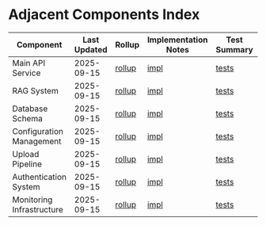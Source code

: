 # Adjacent Components Index

| Component | Last Updated | Rollup | Implementation Notes | Test Summary | Tech Debt |
|-----------|--------------|--------|--------------------|--------------|-----------|
| Main API Service | 2025-09-15 | [rollup](/docs/initiatives/agents/integration/phase3/rca/20250915_comprehensive_refactor/rollups/main_api_service_rollup.md) | [impl](/docs/initiatives/agents/integration/phase3/rca/20250915_comprehensive_refactor/impl_notes/main_api_service/IMPL.md) | [tests](/docs/initiatives/agents/integration/phase3/rca/20250915_comprehensive_refactor/test_summaries/main_api_service/TESTS.md) | [debt](/docs/initiatives/agents/integration/phase3/rca/20250915_comprehensive_refactor/tech_debt/main_api_service/DEBT.md) |
| RAG System | 2025-09-15 | [rollup](/docs/initiatives/agents/integration/phase3/rca/20250915_comprehensive_refactor/rollups/rag_system_rollup.md) | [impl](/docs/initiatives/agents/integration/phase3/rca/20250915_comprehensive_refactor/impl_notes/rag_system/IMPL.md) | [tests](/docs/initiatives/agents/integration/phase3/rca/20250915_comprehensive_refactor/test_summaries/rag_system/TESTS.md) | [debt](/docs/initiatives/agents/integration/phase3/rca/20250915_comprehensive_refactor/tech_debt/rag_system/DEBT.md) |
| Database Schema | 2025-09-15 | [rollup](/docs/initiatives/agents/integration/phase3/rca/20250915_comprehensive_refactor/rollups/database_schema_rollup.md) | [impl](/docs/initiatives/agents/integration/phase3/rca/20250915_comprehensive_refactor/impl_notes/database_schema/IMPL.md) | [tests](/docs/initiatives/agents/integration/phase3/rca/20250915_comprehensive_refactor/test_summaries/database_schema/TESTS.md) | [debt](/docs/initiatives/agents/integration/phase3/rca/20250915_comprehensive_refactor/tech_debt/database_schema/DEBT.md) |
| Configuration Management | 2025-09-15 | [rollup](/docs/initiatives/agents/integration/phase3/rca/20250915_comprehensive_refactor/rollups/configuration_management_rollup.md) | [impl](/docs/initiatives/agents/integration/phase3/rca/20250915_comprehensive_refactor/impl_notes/configuration_management/IMPL.md) | [tests](/docs/initiatives/agents/integration/phase3/rca/20250915_comprehensive_refactor/test_summaries/configuration_management/TESTS.md) | [debt](/docs/initiatives/agents/integration/phase3/rca/20250915_comprehensive_refactor/tech_debt/configuration_management/DEBT.md) |
| Upload Pipeline | 2025-09-15 | [rollup](/docs/initiatives/agents/integration/phase3/rca/20250915_comprehensive_refactor/rollups/upload_pipeline_rollup.md) | [impl](/docs/initiatives/agents/integration/phase3/rca/20250915_comprehensive_refactor/impl_notes/upload_pipeline/IMPL.md) | [tests](/docs/initiatives/agents/integration/phase3/rca/20250915_comprehensive_refactor/test_summaries/upload_pipeline/TESTS.md) | [debt](/docs/initiatives/agents/integration/phase3/rca/20250915_comprehensive_refactor/tech_debt/upload_pipeline/DEBT.md) |
| Authentication System | 2025-09-15 | [rollup](/docs/initiatives/agents/integration/phase3/rca/20250915_comprehensive_refactor/rollups/authentication_system_rollup.md) | [impl](/docs/initiatives/agents/integration/phase3/rca/20250915_comprehensive_refactor/impl_notes/authentication_system/IMPL.md) | [tests](/docs/initiatives/agents/integration/phase3/rca/20250915_comprehensive_refactor/test_summaries/authentication_system/TESTS.md) | [debt](/docs/initiatives/agents/integration/phase3/rca/20250915_comprehensive_refactor/tech_debt/authentication_system/DEBT.md) |
| Monitoring Infrastructure | 2025-09-15 | [rollup](/docs/initiatives/agents/integration/phase3/rca/20250915_comprehensive_refactor/rollups/monitoring_infrastructure_rollup.md) | [impl](/docs/initiatives/agents/integration/phase3/rca/20250915_comprehensive_refactor/impl_notes/monitoring_infrastructure/IMPL.md) | [tests](/docs/initiatives/agents/integration/phase3/rca/20250915_comprehensive_refactor/test_summaries/monitoring_infrastructure/TESTS.md) | [debt](/docs/initiatives/agents/integration/phase3/rca/20250915_comprehensive_refactor/tech_debt/monitoring_infrastructure/DEBT.md) |
